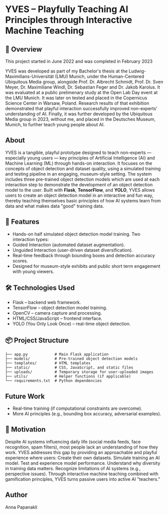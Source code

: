 # YVES – Playfully Teaching AI Principles through Interactive Machine Teaching

## 📖 Overview

This project started in June 2022 and was completed in February 2023

YVES was developed as part of my Bachelor's thesis at the Ludwig-Maximilians-Universität (LMU) Munich, under the Human-Centered Ubiquitous Media group, alongside Prof. Dr. Albrecht Schmidt, Prof. Dr. Sven Meyer, Dr. Maximiliane Windl, Dr. Sebastian Feger and Dr. Jakob Karolus.
It was evaluated at a public prelimenary study at the Open Lab Day event at the LMU Munich. It was later on tested and placed in the Copernicus Science Center in Warsaw, Poland. Research results of that exhibition demonstrated that playful interaction successfully improved non-experts’ understanding of AI. Finally, it was further developed by the Ubiquitous Media group in 2023, without me, and placed in the Deutsches Museum, Munich, to further teach young people about AI.

## About

YVES is a tangible, playful prototype designed to teach non-experts — especially young users — key principles of Artificial Intelligence (AI) and Machine Learning (ML) through hands-on interaction.
It focuses on the concepts of object detection and dataset quality, using a simulated training and testing pipeline in an engaging, museum-style setting. The system includes three pre-trained object detection models which are used at each interaction step to demonstrate the development of an object detection model to the user.
Built with **Flask**, **TensorFlow**, and **YOLO**, YVES allows users to create an object detection model in an interactive and fun way, thereby teaching themselves basic principles of how AI systems learn from data and what makes data "good" training data.

## 🧪 Features

- Hands-on half simulated object detection model training.
Two interaction types:
- Guided Interaction (automated dataset augmentation).
- Unguided Interaction (user-driven dataset diversification).
- Real-time feedback through bounding boxes and detection accuracy scores.
- Designed for museum-style exhibits and public short term engagement with young viewers.

## 🛠️ Technologies Used

- Flask – backend web framework.
- TensorFlow – object detection model training.
- OpenCV – camera capture and processing.
- HTML/CSS/JavaScript – frontend interface.
- YOLO (You Only Look Once) – real-time object detection.


## 📦 Project Structure

```
├── app.py            # Main Flask application
├── models/           # Pre-trained object detection models
├── templates/        # HTML templates
├── static/           # CSS, JavaScript, and static files
├── uploads/          # Temporary storage for user-uploaded images
├── utils/            # Helper functions (if applicable)
└── requirements.txt  # Python dependencies
```

## Future Work

- Real-time training (if computational constraints are overcome).
- More AI principles (e.g., bounding box accuracy, adversarial examples).

## 🎯 Motivation

Despite AI systems influencing daily life (social media feeds, face recognition, spam filters), most people lack an understanding of how they work.
YVES addresses this gap by providing an approachable and playful experience where users:
Create their own datasets.
Simulate training an AI model.
Test and experience model performance.
Understand why diversity in training data matters.
Recognize limitations of AI systems (e.g., perspective issues).
Through interactive machine teaching combined with gamification principles, YVES turns passive users into active AI "teachers."

## Author

Anna Papanakli
